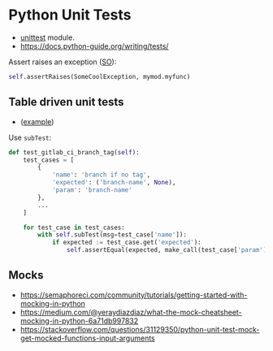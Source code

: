 # Python Unit Tests

* [unittest](https://docs.python.org/3/library/unittest.html#module-unittest) module.
* <https://docs.python-guide.org/writing/tests/>


Assert raises an exception ([SO](https://stackoverflow.com/a/129522/125246)):

```python
self.assertRaises(SomeCoolException, mymod.myfunc)
```

## Table driven unit tests

* ([example](http://love-python.blogspot.com/2017/10/table-driven-unit-test-in-python.html))

Use `subTest`:

```python
def test_gitlab_ci_branch_tag(self):
    test_cases = [
        {
            'name': 'branch if no tag',
            'expected': ('branch-name', None),
            'param': 'branch-name'
        },
        ...
    ]

    for test_case in test_cases:
        with self.subTest(msg=test_case['name']):
            if expected := test_case.get('expected'):
                self.assertEqual(expected, make_call(test_case['param']))
```

## Mocks

* <https://semaphoreci.com/community/tutorials/getting-started-with-mocking-in-python>
* <https://medium.com/@yeraydiazdiaz/what-the-mock-cheatsheet-mocking-in-python-6a71db997832>
* <https://stackoverflow.com/questions/31129350/python-unit-test-mock-get-mocked-functions-input-arguments>